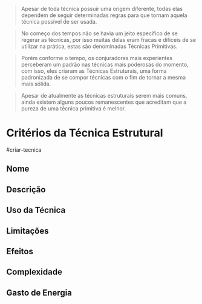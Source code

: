 > Apesar de toda técnica possuir uma origem diferente, todas elas dependem de seguir determinadas regras para que tornam aquela técnica possível de ser usada. 

> No começo dos tempos não se havia um jeito específico de se regerar as técnicas, por isso muitas delas eram fracas e difíceis de se utilizar na prática, estas são denominadas Técnicas Primitivas.

> Porém conforme o tempo, os conjuradores mais experientes perceberam um padrão nas técnicas mais poderosas do momento, com isso, eles criaram as Técnicas Estruturais, uma forma padronizada de se compor técnicas com o fim de tornar a mesma mais sólida.

> Apesar de atualmente as técnicas estruturais serem mais comuns, ainda existem alguns poucos remanescentes que acreditam que a pureza de uma técnica primitiva é melhor.


# Critérios da Técnica Estrutural


#criar-tecnica 

## Nome

## Descrição 

## Uso da Técnica

## Limitações

## Efeitos

## Complexidade

## Gasto de Energia




